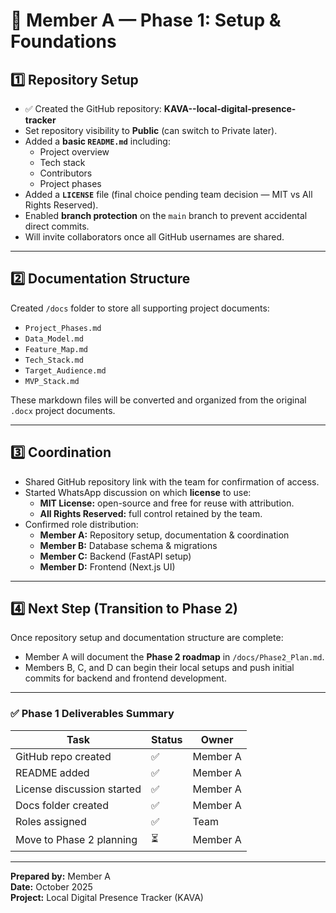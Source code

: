 # 🧩 Member A — Phase 1: Setup & Foundations

## 1️⃣ Repository Setup
- ✅ Created the GitHub repository: **KAVA--local-digital-presence-tracker**
- Set repository visibility to **Public** (can switch to Private later).
- Added a **basic `README.md`** including:
  - Project overview
  - Tech stack
  - Contributors
  - Project phases
- Added a **`LICENSE`** file (final choice pending team decision — MIT vs All Rights Reserved).
- Enabled **branch protection** on the `main` branch to prevent accidental direct commits.
- Will invite collaborators once all GitHub usernames are shared.

---

## 2️⃣ Documentation Structure
Created `/docs` folder to store all supporting project documents:
- `Project_Phases.md`
- `Data_Model.md`
- `Feature_Map.md`
- `Tech_Stack.md`
- `Target_Audience.md`
- `MVP_Stack.md`

These markdown files will be converted and organized from the original `.docx` project documents.

---

## 3️⃣ Coordination
- Shared GitHub repository link with the team for confirmation of access.  
- Started WhatsApp discussion on which **license** to use:
  - **MIT License:** open-source and free for reuse with attribution.  
  - **All Rights Reserved:** full control retained by the team.  
- Confirmed role distribution:
  - **Member A:** Repository setup, documentation & coordination  
  - **Member B:** Database schema & migrations  
  - **Member C:** Backend (FastAPI setup)  
  - **Member D:** Frontend (Next.js UI)

---

## 4️⃣ Next Step (Transition to Phase 2)
Once repository setup and documentation structure are complete:
- Member A will document the **Phase 2 roadmap** in `/docs/Phase2_Plan.md`.  
- Members B, C, and D can begin their local setups and push initial commits for backend and frontend development.

---

### ✅ Phase 1 Deliverables Summary
| Task | Status | Owner |
|------|---------|--------|
| GitHub repo created | ✅ | Member A |
| README added | ✅ | Member A |
| License discussion started | ✅ | Member A |
| Docs folder created | ✅ | Member A |
| Roles assigned | ✅ | Team |
| Move to Phase 2 planning | ⏳ | Member A |

---

**Prepared by:** Member A  
**Date:** October 2025  
**Project:** Local Digital Presence Tracker (KAVA)
